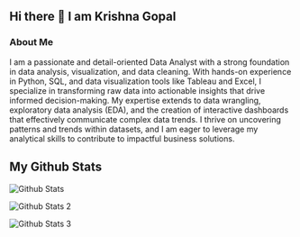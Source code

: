 ## Hi there 👋 I am Krishna Gopal

### About Me

I am a passionate and detail-oriented Data Analyst with a strong foundation in data analysis, visualization, and data cleaning. With hands-on experience in Python, SQL, and data visualization tools like Tableau and Excel, I specialize in transforming raw data into actionable insights that drive informed decision-making. My expertise extends to data wrangling, exploratory data analysis (EDA), and the creation of interactive dashboards that effectively communicate complex data trends. I thrive on uncovering patterns and trends within datasets, and I am eager to leverage my analytical skills to contribute to impactful business solutions.

## My Github Stats

![Github Stats](https://github-readme-streak-stats.herokuapp.com/?user=kgopal0204)

![Github Stats 2](https://github-readme-stats.vercel.app/api/top-langs/?username=kgopal0204)

![Github Stats 3](https://github-readme-stats.vercel.app/api?username=kgopal0204)

<!--
**kgopal0204/kgopal0204** is a ✨ _special_ ✨ repository because its `README.md` (this file) appears on your GitHub profile.

Here are some ideas to get you started:

- 🔭 I’m currently working on ...
- 🌱 I’m currently learning ...
- 👯 I’m looking to collaborate on ...
- 🤔 I’m looking for help with ...
- 💬 Ask me about ...
- 📫 How to reach me: ...
- 😄 Pronouns: ...
- ⚡ Fun fact: ...
-->
